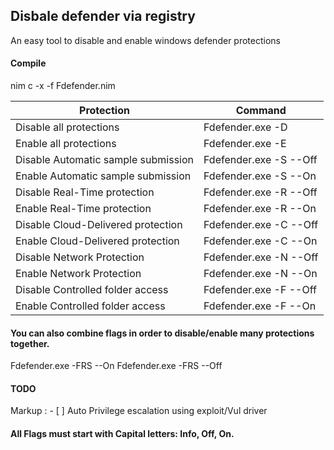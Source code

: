 ## Disbale defender via registry ##
An easy tool to disable and enable windows defender protections

#### Compile ####
nim c -x -f Fdefender.nim

Protection                          | Command
----------------------------------- | ----------------------
Disable all protections             | Fdefender.exe -D
Enable all protections              | Fdefender.exe -E
Disable Automatic sample submission | Fdefender.exe -S --Off
Enable Automatic sample submission  | Fdefender.exe -S --On
Disable Real-Time protection        | Fdefender.exe -R --Off
Enable Real-Time protection         | Fdefender.exe -R --On
Disable Cloud-Delivered protection  | Fdefender.exe -C --Off
Enable Cloud-Delivered protection   | Fdefender.exe -C --On
Disable Network Protection          | Fdefender.exe -N --Off
Enable Network Protection           | Fdefender.exe -N --On
Disable Controlled folder access    | Fdefender.exe -F --Off
Enable Controlled folder access     | Fdefender.exe -F --On

#### You can also combine flags in order to disable/enable many protections together. ####
Fdefender.exe -FRS --On
Fdefender.exe -FRS --Off

#### TODO ####
 Markup : - [ ] Auto Privilege escalation using exploit/Vul driver

#### All Flags must start with Capital letters: Info, Off, On. ####





